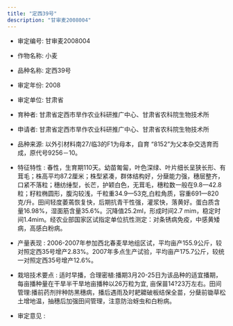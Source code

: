 ```yaml
---
title: "定西39号"
description: "甘审麦2008004"
---
```

* 审定编号:  甘审麦2008004

*  作物名称:  小麦

*  品种名称:  定西39号

*  审定年份:  2008

*  审定单位:  甘肃省

* 育种者:  甘肃省定西市旱作农业科研推广中心、甘肃省农科院生物技术所

*  申请者:  甘肃省定西市旱作农业科研推广中心、甘肃省农科院生物技术所

*  品种来源:  以外引材料南27/临3的F1为母本，自育 “8152”为父本杂交选育而成，原代号9256－10。

*  特征特性 : 
春性，生育期110天。幼苗匍匐，叶色深绿、叶片细长呈狭长形、有茸毛；株高平均87.2厘米；株型紧凑，群体结构好，分蘖能力强，穗层整齐，口紧不落粒；穗纺缍型，长芒，护颖白色，无茸毛，穗粒数一般在9.8—42.8粒；籽粒椭圆形，腹沟较浅，千粒重34.9—53克,白粒角质，容重691—820克/升。田间轻度萎蔫恢复快，后期抗青干性强，灌浆快，落黄好。蛋白质含量16.98%，湿面筋含量35.6%。沉降值25.2ml，形成时间2.7 mim，稳定时间1.4mim。经农业部国家区试指定单位抗性测定：对条锈病免疫，中感黄矮病，高感白粉病。
 
*  产量表现 : 
2006-2007年参加西北春麦旱地组区试，平均亩产155.9公斤，较对照定西35号增产2.83%。2007年多点生产试验，平均亩产175.7公斤，较统一对照定西35号增产12.6%。

*  栽培技术要点 : 
适时早播，合理密植:播期3月20-25日为该品种的适宜播期，每亩播种量在干旱半干旱地亩播种以26万粒为宜, 亩保苗14?23万左右。田间管理:播前药剂拌种防黑穗病，播后遇雨及时耙耱破板结保全苗，分蘖前锄草松土增地温，抽穗后加强田间管理，注意防治蚜虫和白粉病。

*  审定意见 : 

